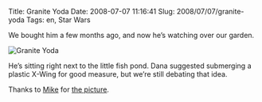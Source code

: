 Title: Granite Yoda
Date: 2008-07-07 11:16:41
Slug: 2008/07/07/granite-yoda
Tags: en, Star Wars


We bought him a few months ago, and now he’s watching over our garden.

![Granite Yoda][1]

He’s sitting right next to the little fish pond. Dana suggested submerging a
plastic X-Wing for good measure, but we’re still debating that idea.

Thanks to [Mike][2] for [the picture][3].

   [1]: http://dl.dropbox.com/u/7298/blog/wp-content/2008/07/2600689137_544ffc35fe.jpg (Granite Yoda)
   [2]: http://mikewest.org/
   [3]: http://flickr.com/photos/mikewest/2600689137/in/set-72157605751581428
